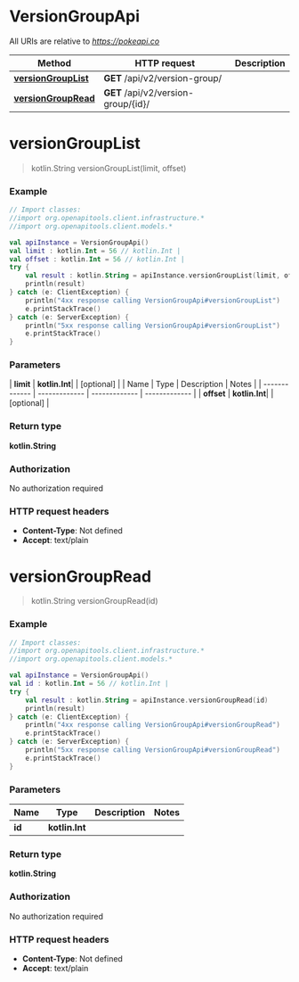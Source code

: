 # VersionGroupApi

All URIs are relative to *https://pokeapi.co*

| Method | HTTP request | Description |
| ------------- | ------------- | ------------- |
| [**versionGroupList**](VersionGroupApi.md#versionGroupList) | **GET** /api/v2/version-group/ |  |
| [**versionGroupRead**](VersionGroupApi.md#versionGroupRead) | **GET** /api/v2/version-group/{id}/ |  |


<a id="versionGroupList"></a>
# **versionGroupList**
> kotlin.String versionGroupList(limit, offset)



### Example
```kotlin
// Import classes:
//import org.openapitools.client.infrastructure.*
//import org.openapitools.client.models.*

val apiInstance = VersionGroupApi()
val limit : kotlin.Int = 56 // kotlin.Int | 
val offset : kotlin.Int = 56 // kotlin.Int | 
try {
    val result : kotlin.String = apiInstance.versionGroupList(limit, offset)
    println(result)
} catch (e: ClientException) {
    println("4xx response calling VersionGroupApi#versionGroupList")
    e.printStackTrace()
} catch (e: ServerException) {
    println("5xx response calling VersionGroupApi#versionGroupList")
    e.printStackTrace()
}
```

### Parameters
| **limit** | **kotlin.Int**|  | [optional] |
| Name | Type | Description  | Notes |
| ------------- | ------------- | ------------- | ------------- |
| **offset** | **kotlin.Int**|  | [optional] |

### Return type

**kotlin.String**

### Authorization

No authorization required

### HTTP request headers

 - **Content-Type**: Not defined
 - **Accept**: text/plain

<a id="versionGroupRead"></a>
# **versionGroupRead**
> kotlin.String versionGroupRead(id)



### Example
```kotlin
// Import classes:
//import org.openapitools.client.infrastructure.*
//import org.openapitools.client.models.*

val apiInstance = VersionGroupApi()
val id : kotlin.Int = 56 // kotlin.Int | 
try {
    val result : kotlin.String = apiInstance.versionGroupRead(id)
    println(result)
} catch (e: ClientException) {
    println("4xx response calling VersionGroupApi#versionGroupRead")
    e.printStackTrace()
} catch (e: ServerException) {
    println("5xx response calling VersionGroupApi#versionGroupRead")
    e.printStackTrace()
}
```

### Parameters
| Name | Type | Description  | Notes |
| ------------- | ------------- | ------------- | ------------- |
| **id** | **kotlin.Int**|  | |

### Return type

**kotlin.String**

### Authorization

No authorization required

### HTTP request headers

 - **Content-Type**: Not defined
 - **Accept**: text/plain

